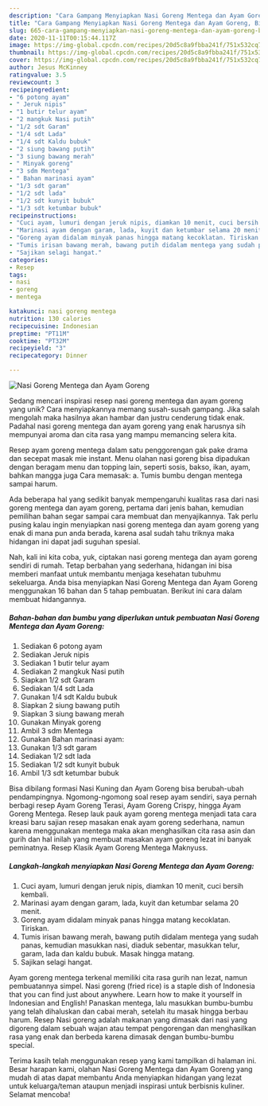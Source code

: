 ```yaml
---
description: "Cara Gampang Menyiapkan Nasi Goreng Mentega dan Ayam Goreng, Bisa Manjain Lidah"
title: "Cara Gampang Menyiapkan Nasi Goreng Mentega dan Ayam Goreng, Bisa Manjain Lidah"
slug: 665-cara-gampang-menyiapkan-nasi-goreng-mentega-dan-ayam-goreng-bisa-manjain-lidah
date: 2020-11-11T00:15:44.117Z
image: https://img-global.cpcdn.com/recipes/20d5c8a9fbba241f/751x532cq70/nasi-goreng-mentega-dan-ayam-goreng-foto-resep-utama.jpg
thumbnail: https://img-global.cpcdn.com/recipes/20d5c8a9fbba241f/751x532cq70/nasi-goreng-mentega-dan-ayam-goreng-foto-resep-utama.jpg
cover: https://img-global.cpcdn.com/recipes/20d5c8a9fbba241f/751x532cq70/nasi-goreng-mentega-dan-ayam-goreng-foto-resep-utama.jpg
author: Jesus McKinney
ratingvalue: 3.5
reviewcount: 3
recipeingredient:
- "6 potong ayam"
- " Jeruk nipis"
- "1 butir telur ayam"
- "2 mangkuk Nasi putih"
- "1/2 sdt Garam"
- "1/4 sdt Lada"
- "1/4 sdt Kaldu bubuk"
- "2 siung bawang putih"
- "3 siung bawang merah"
- " Minyak goreng"
- "3 sdm Mentega"
- " Bahan marinasi ayam"
- "1/3 sdt garam"
- "1/2 sdt lada"
- "1/2 sdt kunyit bubuk"
- "1/3 sdt ketumbar bubuk"
recipeinstructions:
- "Cuci ayam, lumuri dengan jeruk nipis, diamkan 10 menit, cuci bersih kembali."
- "Marinasi ayam dengan garam, lada, kuyit dan ketumbar selama 20 menit."
- "Goreng ayam didalam minyak panas hingga matang kecoklatan. Tiriskan."
- "Tumis irisan bawang merah, bawang putih didalam mentega yang sudah panas, kemudian masukkan nasi, diaduk sebentar, masukkan telur, garam, lada dan kaldu bubuk. Masak hingga matang."
- "Sajikan selagi hangat."
categories:
- Resep
tags:
- nasi
- goreng
- mentega

katakunci: nasi goreng mentega 
nutrition: 130 calories
recipecuisine: Indonesian
preptime: "PT11M"
cooktime: "PT32M"
recipeyield: "3"
recipecategory: Dinner

---
```



![Nasi Goreng Mentega dan Ayam Goreng](https://img-global.cpcdn.com/recipes/20d5c8a9fbba241f/751x532cq70/nasi-goreng-mentega-dan-ayam-goreng-foto-resep-utama.jpg)

Sedang mencari inspirasi resep nasi goreng mentega dan ayam goreng yang unik? Cara menyiapkannya memang susah-susah gampang. Jika salah mengolah maka hasilnya akan hambar dan justru cenderung tidak enak. Padahal nasi goreng mentega dan ayam goreng yang enak harusnya sih mempunyai aroma dan cita rasa yang mampu memancing selera kita.

Resep ayam goreng mentega dalam satu penggorengan gak pake drama dan secepat masak mie instant. Menu olahan nasi goreng bisa dipadukan dengan beragam menu dan topping lain, seperti sosis, bakso, ikan, ayam, bahkan mangga juga Cara memasak: a. Tumis bumbu dengan mentega sampai harum.

Ada beberapa hal yang sedikit banyak mempengaruhi kualitas rasa dari nasi goreng mentega dan ayam goreng, pertama dari jenis bahan, kemudian pemilihan bahan segar sampai cara membuat dan menyajikannya. Tak perlu pusing kalau ingin menyiapkan nasi goreng mentega dan ayam goreng yang enak di mana pun anda berada, karena asal sudah tahu triknya maka hidangan ini dapat jadi suguhan spesial.


Nah, kali ini kita coba, yuk, ciptakan nasi goreng mentega dan ayam goreng sendiri di rumah. Tetap berbahan yang sederhana, hidangan ini bisa memberi manfaat untuk membantu menjaga kesehatan tubuhmu sekeluarga. Anda bisa menyiapkan Nasi Goreng Mentega dan Ayam Goreng menggunakan 16 bahan dan 5 tahap pembuatan. Berikut ini cara dalam membuat hidangannya.

<!--inarticleads1-->

##### Bahan-bahan dan bumbu yang diperlukan untuk pembuatan Nasi Goreng Mentega dan Ayam Goreng:

1. Sediakan 6 potong ayam
1. Sediakan  Jeruk nipis
1. Sediakan 1 butir telur ayam
1. Sediakan 2 mangkuk Nasi putih
1. Siapkan 1/2 sdt Garam
1. Sediakan 1/4 sdt Lada
1. Gunakan 1/4 sdt Kaldu bubuk
1. Siapkan 2 siung bawang putih
1. Siapkan 3 siung bawang merah
1. Gunakan  Minyak goreng
1. Ambil 3 sdm Mentega
1. Gunakan  Bahan marinasi ayam:
1. Gunakan 1/3 sdt garam
1. Sediakan 1/2 sdt lada
1. Sediakan 1/2 sdt kunyit bubuk
1. Ambil 1/3 sdt ketumbar bubuk


Bisa dibilang formasi Nasi Kuning dan Ayam Goreng bisa berubah-ubah pendampingnya. Ngomong-ngomong soal resep ayam sendiri, saya pernah berbagi resep Ayam Goreng Terasi, Ayam Goreng Crispy, hingga Ayam Goreng Mentega. Resep lauk pauk ayam goreng mentega menjadi tata cara kreasi baru sajian resep masakan enak ayam goreng sederhana, namun karena menggunakan mentega maka akan menghasilkan cita rasa asin dan gurih dan hal inilah yang membuat masakan ayam goreng lezat ini banyak peminatnya. Resep Klasik Ayam Goreng Mentega Maknyuss. 

<!--inarticleads2-->

##### Langkah-langkah menyiapkan Nasi Goreng Mentega dan Ayam Goreng:

1. Cuci ayam, lumuri dengan jeruk nipis, diamkan 10 menit, cuci bersih kembali.
1. Marinasi ayam dengan garam, lada, kuyit dan ketumbar selama 20 menit.
1. Goreng ayam didalam minyak panas hingga matang kecoklatan. Tiriskan.
1. Tumis irisan bawang merah, bawang putih didalam mentega yang sudah panas, kemudian masukkan nasi, diaduk sebentar, masukkan telur, garam, lada dan kaldu bubuk. Masak hingga matang.
1. Sajikan selagi hangat.


Ayam goreng mentega terkenal memiliki cita rasa gurih nan lezat, namun pembuatannya simpel. Nasi goreng (fried rice) is a staple dish of Indonesia that you can find just about anywhere. Learn how to make it yourself in Indonesian and English! Panaskan mentega, lalu masukkan bumbu-bumbu yang telah dihaluskan dan cabai merah, setelah itu masak hingga berbau harum. Resep Nasi goreng adalah makanan yang dimasak dari nasi yang digoreng dalam sebuah wajan atau tempat pengorengan dan menghasilkan rasa yang enak dan berbeda karena dimasak dengan bumbu-bumbu special. 

Terima kasih telah menggunakan resep yang kami tampilkan di halaman ini. Besar harapan kami, olahan Nasi Goreng Mentega dan Ayam Goreng yang mudah di atas dapat membantu Anda menyiapkan hidangan yang lezat untuk keluarga/teman ataupun menjadi inspirasi untuk berbisnis kuliner. Selamat mencoba!
